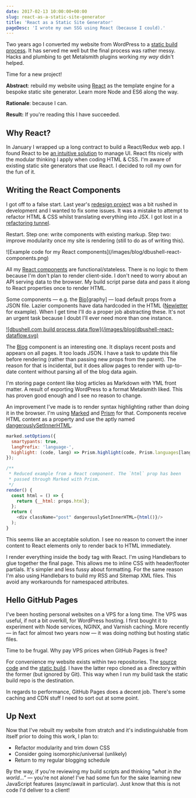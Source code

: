 ```yaml
---
date: 2017-02-13 10:00:00+00:00
slug: react-as-a-static-site-generator
title: 'React as a Static Site Generator'
pageDesc: 'I wrote my own SSG using React (because I could).'
---
```


Two years ago I converted my website from WordPress to a [static build process](/2015/05/11/wordpress-to-metalsmith/). It has served me well but the final process was rather messy. Hacks and plumbing to get Metalsmith plugins working _my way_ didn't helped.

Time for a new project!

**Abstract**: rebuild my website using [React](https://facebook.github.io/react/) as the template engine for a bespoke static site generator. Learn more Node and ES6 along the way.

**Rationale**: because I can. 

**Result:** If you're reading this I have succeeded.

## Why React?

In January I wrapped up a long contract to build a React/Redux web app. I found React to be [an intuitive solution](/2016/12/02/my-thoughts-on-react/) to manage UI. React fits nicely with the modular thinking I apply when coding HTML & CSS. I'm aware of existing static site generators that use React. I decided to roll my own for the fun of it.

## Writing the React Components

I got off to a false start. Last year's [redesign project](/2016/02/29/a-bit-of-a-new-look/) was a bit rushed in development and I wanted to fix some issues. It was a mistake to attempt to refactor HTML & CSS whilst translating everything into JSX. I got lost in a [refactoring tunnel](https://speakerdeck.com/csswizardry/refactoring-css-without-losing-your-mind).

Restart. Step one: write components with existing markup. Step two: improve modularity once my site is rendering (still to do as of writing this).

<p class="b-post__image">![Example code for my React components](/images/blog/dbushell-react-components.png)</p>

All my [React components](https://github.com/dbushell/dbushell.com/tree/master/src/components) are functional/stateless. There is no logic to them because I'm don't plan to render client-side. I don't need to worry about an API serving data to the browser. My build script parse data and pass it along to React properties once to render HTML.

Some components — e.g. the [Bio](https://github.com/dbushell/dbushell.com/tree/master/src/components/bio)[graphy] — load default props from a JSON file. Lazier components have data hardcoded in the HTML ([Newletter](https://github.com/dbushell/dbushell.com/blob/master/src/components/newsletter/index.jsx) for example). When I get time I'll do a proper job abstracting these. It's not an urgent task because I doubt I'll ever need more than one instance.

<p class="b-post__image"><a href="/images/blog/dbushell-react-dataflow.svg">![dbushell.com build process data flow](/images/blog/dbushell-react-dataflow.svg)</a></p>

The [Blog](https://github.com/dbushell/dbushell.com/tree/master/src/components/blog) component is an interesting one. It displays recent posts and appears on all pages. It too loads JSON. I have a task to update this file before rendering (rather than passing new props from the parent). The reason for that is incidental, but it does allow pages to render with up-to-date content without parsing all of the blog data again.

I'm storing page content like blog articles as Markdown with YML front matter. A result of exporting WordPress to a format Metalsmith liked. This has proven good enough and I see no reason to change.

An improvement I've made is to render syntax highlighting rather than doing it in the browser. I'm using [Marked](https://github.com/chjj/marked) and [Prism](http://prismjs.com/) for that. Components receive HTML content as a property and use the aptly named [dangerouslySetInnerHTML](https://facebook.github.io/react/docs/dom-elements.html#dangerouslysetinnerhtml).

```javascript
marked.setOptions({
  smartypants: true,
  langPrefix: 'language-',
  highlight: (code, lang) => Prism.highlight(code, Prism.languages[lang])
});

/**
 * Reduced example from a React component. The `html` prop has been
 * passed through Marked with Prism.
 */
render() {
  const html = () => {
    return {__html: props.html};
  };
  return (
    <div className="post" dangerouslySetInnerHTML={html()}/>
  );
}
```

This seems like an acceptable solution. I see no reason to convert the inner content to React elements only to render back to HTML immediately.

I render everything inside the body tag with React. I'm using Handlebars to glue together the final page. This allows me to inline CSS with header/footer partials. It's simpler and less fussy about formatting. For the same reason I'm also using Handlebars to build my RSS and Sitemap XML files. This avoid any workarounds for namespaced attributes.

## Hello GitHub Pages

I've been hosting personal websites on a VPS for a long time. The VPS was useful, if not a bit overkill, for WordPress hosting. I first bought it to experiment with Node services, NGINX, and Varnish caching. More recently — in fact for almost two years now — it was doing nothing but hosting static files.

Time to be frugal. Why pay VPS prices when GitHub Pages is free?

For convenience my website exists within two repositories. The [source code](https://github.com/dbushell/dbushell.com) and the [static build](https://github.com/dbushell/dbushell.github.io). I have the latter repo cloned as a directory within the former (but ignored by Git). This way when I run my build task the static build repo is the destination.

In regards to performance, GitHub Pages does a decent job. There's some caching and CDN stuff I need to sort out at some point.

## Up Next

Now that I've rebuilt my website from stratch and it's indistinguishable from itself prior to doing this work, I plan to:

* Refactor modularity and trim down CSS
* Consider going isomorphic/universal (unlikely)
* Return to my regular blogging schedule

By the way, if you're reviewing my build scripts and thinking _"what in the world..."_ — you're not alone! I've had some fun for the sake learning new JavaScript features (async/await in particular). Just know that this is not code I'd deliver to a client!
